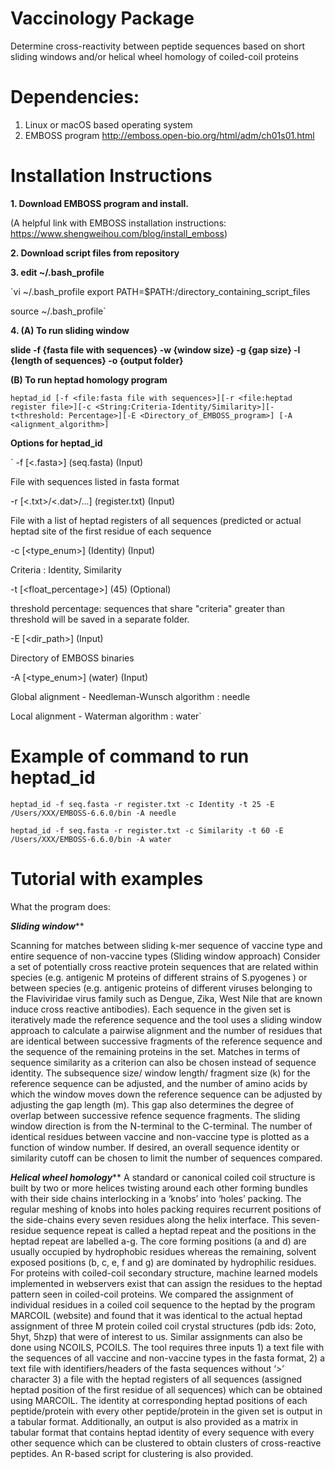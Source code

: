 # Vaccinology Package
Determine cross-reactivity between peptide sequences based on short sliding windows and/or helical wheel homology of coiled-coil proteins

# Dependencies:
1. Linux or macOS based operating system
2. EMBOSS program http://emboss.open-bio.org/html/adm/ch01s01.html

# Installation Instructions

**1. Download EMBOSS program and install.**

(A helpful link with EMBOSS installation instructions: https://www.shengweihou.com/blog/install_emboss)

**2. Download script files from repository**

**3. edit ~/.bash_profile**

`vi 	~/.bash_profile
export PATH=$PATH:/directory_containing_script_files
  
source ~/.bash_profile`

**4. (A) To run sliding window**

**slide -f {fasta file with sequences} -w {window size} -g {gap size} -l {length of sequences} -o {output folder}**

**(B) To run heptad homology program**

`heptad_id [-f <file:fasta file with sequences>][-r <file:heptad register file>][-c <String:Criteria-Identity/Similarity>][-t<threshold: Percentage>][-E <Directory_of_EMBOSS_program>] [-A <alignment_algorithm>]`


**Options for heptad_id**

`
-f [<.fasta>] (seq.fasta) (Input)

File with sequences listed in fasta format

-r [<.txt>/<.dat>/...] (register.txt) (Input)

File with a list of heptad registers of all sequences (predicted or actual heptad site of the first residue of each sequence

-c [<type_enum>] (Identity) (Input)
  
Criteria : Identity, Similarity

-t [<float_percentage>] (45) (Optional)
  
threshold percentage:  sequences that share "criteria" greater than threshold will be saved in a separate folder.

-E [<dir_path>] (Input)

Directory of EMBOSS binaries

-A [<type_enum>] (water) (Input)
  
Global alignment - Needleman-Wunsch algorithm : needle

Local alignment - Waterman algorithm : water`


# Example of command to run heptad_id
`heptad_id -f seq.fasta -r register.txt -c Identity -t 25 -E /Users/XXX/EMBOSS-6.6.0/bin -A needle`

`heptad_id -f seq.fasta -r register.txt -c Similarity -t 60 -E /Users/XXX/EMBOSS-6.6.0/bin -A water`


# Tutorial with examples

  

What the program does:

*****Sliding window*******

Scanning for matches between sliding k-mer sequence of vaccine type and entire sequence of non-vaccine types (Sliding window approach)
Consider a set of potentially cross reactive protein sequences that are related within species (e.g. antigenic M proteins of different strains of S.pyogenes ) or between species (e.g. antigenic proteins of different viruses belonging to the Flaviviridae virus family such as Dengue, Zika, West Nile that are known induce cross reactive antibodies). Each sequence in the given set is iteratively made the reference sequence and the tool uses a sliding window approach to calculate a pairwise alignment and the number of residues that are identical between successive fragments of the reference sequence and the sequence of the remaining proteins in the set. Matches in terms of sequence similarity as a criterion can also be chosen instead of sequence identity. The subsequence size/ window length/ fragment size (k) for the reference sequence can be adjusted, and the number of amino acids by which the window moves down the reference sequence can be adjusted by adjusting the gap length (m). This gap also determines the degree of overlap between successive refence sequence fragments. The sliding window direction is from the N-terminal to the C-terminal. The number of identical residues between vaccine and non-vaccine type is plotted as a function of window number. If desired, an overall sequence identity or similarity cutoff can be chosen to limit the number of sequences compared. 

*********Helical wheel homology***********
A standard or canonical coiled coil structure is built by two or more helices twisting around each other forming bundles with their side chains interlocking in a ‘knobs’ into ‘holes’ packing. The regular meshing of knobs into holes packing requires recurrent positions of the side-chains every seven residues along the helix interface. This seven-residue sequence repeat is called a heptad repeat and the positions in the heptad repeat are labelled a-g. The core forming positions (a and d) are usually occupied by hydrophobic residues whereas the remaining, solvent exposed positions (b, c, e, f and g) are dominated by hydrophilic residues. For proteins with coiled-coil secondary structure, machine learned models implemented in webservers exist that can assign the residues to the heptad pattern seen in coiled-coil proteins. We compared the assignment of individual residues in a coiled coil sequence to the heptad by the program MARCOIL (website) and found that it was identical to the actual heptad assignment of three M protein coiled coil crystal structures (pdb ids: 2oto, 5hyt, 5hzp) that were of interest to us. Similar assignments can also be done using NCOILS, PCOILS. 
The tool requires three inputs 1) a text file with the sequences of all vaccine and non-vaccine types in the fasta format, 2) a text file with identifiers/headers of the fasta sequences without ‘>’ character 3) a file with the heptad registers of all sequences (assigned heptad position of the first residue of all sequences) which can be obtained using MARCOIL. The identity at corresponding heptad positions of each peptide/protein with every other peptide/protein in the given set is output in a tabular format. Additionally, an output is also provided as a matrix in tabular format that contains heptad identity of every sequence with every other sequence which can be clustered to obtain clusters of cross-reactive peptides. An R-based script for clustering is also provided. 

